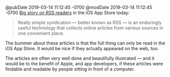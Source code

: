 @pubDate 2019-03-14 11:12:45 -0700
@modDate 2019-03-14 11:12:45 -0700
[Big story on RSS readers](https://itunes.apple.com/us/story/id1350923731) in the iOS App Store today:

> Really simple syndication — better known as RSS — is an enduringly useful technology that collects online articles from various sources in one convenient place.

The bummer about these articles is that the full thing can only be read in the iOS App Store. It would be nice if they actually appeared on the web, too.

The articles are often very well done and beautifully illustrated — and it would be to the benefit of Apple, and app developers, if these articles were findable and readable by people sitting in front of a computer.
